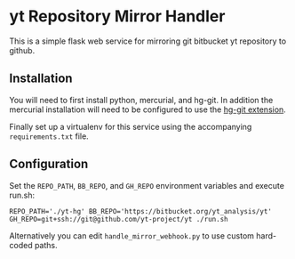 # yt Repository Mirror Handler

This is a simple flask web service for mirroring git bitbucket yt
repository to github.

## Installation

You will need to first install python, mercurial, and hg-git. In
addition the mercurial installation will need to be configured to use
the [hg-git extension](http://hg-git.github.io/).

Finally set up a virtualenv for this service using the accompanying
`requirements.txt` file.

## Configuration

Set the `REPO_PATH`, `BB_REPO`, and `GH_REPO` environment variables
and execute run.sh: 

```
REPO_PATH='./yt-hg' BB_REPO='https://bitbucket.org/yt_analysis/yt'
GH_REPO=git+ssh://git@github.com/yt-project/yt ./run.sh
```

Alternatively you can edit `handle_mirror_webhook.py` to use custom
hard-coded paths.
